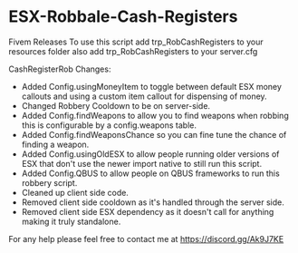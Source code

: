# ESX-Robbale-Cash-Registers
Fivem Releases
To use this script add trp_RobCashRegisters to your resources folder
also add trp_RobCashRegisters to your server.cfg

CashRegisterRob Changes:

- Added Config.usingMoneyItem to toggle between default ESX money callouts and using a custom item callout for dispensing of money.
- Changed Robbery Cooldown to be on server-side.
- Added Config.findWeapons to allow you to find weapons when robbing this is configurable by a config.weapons table.
- Added Config.findWeaponsChance so you can fine tune the chance of finding a weapon.
- Added Config.usingOldESX to allow people running older versions of ESX that don't use the newer import native to still run this script.
- Added Config.QBUS to allow people on QBUS frameworks to run this robbery script.
- Cleaned up client side code.
- Removed client side cooldown as it's handled through the server side.
- Removed client side ESX dependency as it doesn't call for anything making it truly standalone. 

For any help please feel free to contact me at https://discord.gg/Ak9J7KE
